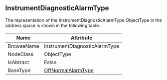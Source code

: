 <!-- objecttype -->
## InstrumentDiagnosticAlarmType

The representation of the InstrumentDiagnosticAlarmType ObjectType in the address space is shown in the following table:  

|Name|Attribute|
|---|---|
|BrowseName|InstrumentDiagnosticAlarmType|
|NodeClass|ObjectType|
|IsAbtract|False|
|BaseType|[OffNormalAlarmType](../../../Part9/ObjectTypes/OffNormalAlarmType/readme.md)|

